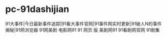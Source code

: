 # pc-91dashijian
91大事件|今日最新事件追踪|91看大事件官网|91事件网实时更新|91破人N的事件揭秘|91网浏览器 91网美剧 电影网91 91 网页 版 美剧网91 91看剧网官网 91剧集
